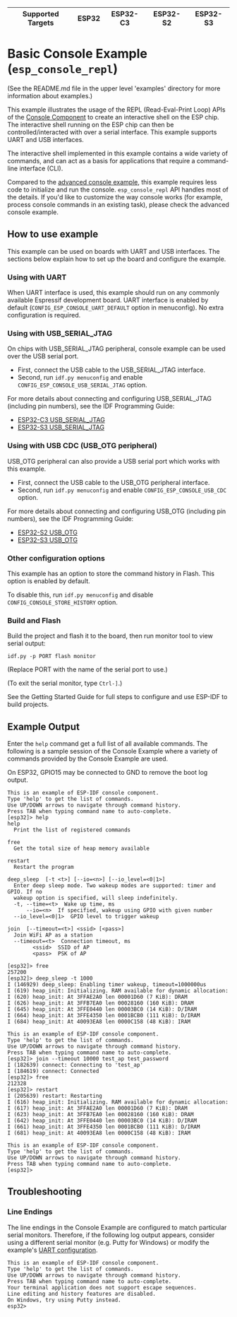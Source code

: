| Supported Targets | ESP32 | ESP32-C3 | ESP32-S2 | ESP32-S3 |
| ----------------- | ----- | -------- | -------- | -------- |

# Basic Console Example (`esp_console_repl`)

(See the README.md file in the upper level 'examples' directory for more information about examples.)

This example illustrates the usage of the REPL (Read-Eval-Print Loop) APIs of the [Console Component](https://docs.espressif.com/projects/esp-idf/en/latest/esp32/api-reference/system/console.html#console) to create an interactive shell on the ESP chip. The interactive shell running on the ESP chip can then be controlled/interacted with over a serial interface. This example supports UART and USB interfaces.

The interactive shell implemented in this example contains a wide variety of commands, and can act as a basis for applications that require a command-line interface (CLI).

Compared to the [advanced console example](../advanced), this example requires less code to initialize and run the console. `esp_console_repl` API handles most of the details. If you'd like to customize the way console works (for example, process console commands in an existing task), please check the advanced console example.

## How to use example

This example can be used on boards with UART and USB interfaces. The sections below explain how to set up the board and configure the example.

### Using with UART

When UART interface is used, this example should run on any commonly available Espressif development board. UART interface is enabled by default (`CONFIG_ESP_CONSOLE_UART_DEFAULT` option in menuconfig). No extra configuration is required.

### Using with USB_SERIAL_JTAG

On chips with USB_SERIAL_JTAG peripheral, console example can be used over the USB serial port.

* First, connect the USB cable to the USB_SERIAL_JTAG interface.
* Second, run `idf.py menuconfig` and enable `CONFIG_ESP_CONSOLE_USB_SERIAL_JTAG` option.

For more details about connecting and configuring USB_SERIAL_JTAG (including pin numbers), see the IDF Programming Guide:
* [ESP32-C3 USB_SERIAL_JTAG](https://docs.espressif.com/projects/esp-idf/en/stable/esp32c3/api-guides/usb-serial-jtag-console.html)
* [ESP32-S3 USB_SERIAL_JTAG](https://docs.espressif.com/projects/esp-idf/en/stable/esp32s3/api-guides/usb-serial-jtag-console.html)

### Using with USB CDC (USB_OTG peripheral)

USB_OTG peripheral can also provide a USB serial port which works with this example.

* First, connect the USB cable to the USB_OTG peripheral interface.
* Second, run `idf.py menuconfig` and enable `CONFIG_ESP_CONSOLE_USB_CDC` option.

For more details about connecting and configuring USB_OTG (including pin numbers), see the IDF Programming Guide:
* [ESP32-S2 USB_OTG](https://docs.espressif.com/projects/esp-idf/en/stable/esp32s2/api-guides/usb-otg-console.html)
* [ESP32-S3 USB_OTG](https://docs.espressif.com/projects/esp-idf/en/stable/esp32s3/api-guides/usb-otg-console.html)

### Other configuration options

This example has an option to store the command history in Flash. This option is enabled by default.

To disable this, run `idf.py menuconfig` and disable `CONFIG_CONSOLE_STORE_HISTORY` option.

### Build and Flash

Build the project and flash it to the board, then run monitor tool to view serial output:

```
idf.py -p PORT flash monitor
```

(Replace PORT with the name of the serial port to use.)

(To exit the serial monitor, type ``Ctrl-]``.)

See the Getting Started Guide for full steps to configure and use ESP-IDF to build projects.

## Example Output

Enter the `help` command get a full list of all available commands. The following is a sample session of the Console Example where a variety of commands provided by the Console Example are used.

On ESP32, GPIO15 may be connected to GND to remove the boot log output.

```
This is an example of ESP-IDF console component.
Type 'help' to get the list of commands.
Use UP/DOWN arrows to navigate through command history.
Press TAB when typing command name to auto-complete.
[esp32]> help
help
  Print the list of registered commands

free
  Get the total size of heap memory available

restart
  Restart the program

deep_sleep  [-t <t>] [--io=<n>] [--io_level=<0|1>]
  Enter deep sleep mode. Two wakeup modes are supported: timer and GPIO. If no
  wakeup option is specified, will sleep indefinitely.
  -t, --time=<t>  Wake up time, ms
      --io=<n>  If specified, wakeup using GPIO with given number
  --io_level=<0|1>  GPIO level to trigger wakeup

join  [--timeout=<t>] <ssid> [<pass>]
  Join WiFi AP as a station
  --timeout=<t>  Connection timeout, ms
        <ssid>  SSID of AP
        <pass>  PSK of AP

[esp32]> free
257200
[esp32]> deep_sleep -t 1000
I (146929) deep_sleep: Enabling timer wakeup, timeout=1000000us
I (619) heap_init: Initializing. RAM available for dynamic allocation:
I (620) heap_init: At 3FFAE2A0 len 00001D60 (7 KiB): DRAM
I (626) heap_init: At 3FFB7EA0 len 00028160 (160 KiB): DRAM
I (645) heap_init: At 3FFE0440 len 00003BC0 (14 KiB): D/IRAM
I (664) heap_init: At 3FFE4350 len 0001BCB0 (111 KiB): D/IRAM
I (684) heap_init: At 40093EA8 len 0000C158 (48 KiB): IRAM

This is an example of ESP-IDF console component.
Type 'help' to get the list of commands.
Use UP/DOWN arrows to navigate through command history.
Press TAB when typing command name to auto-complete.
[esp32]> join --timeout 10000 test_ap test_password
I (182639) connect: Connecting to 'test_ap'
I (184619) connect: Connected
[esp32]> free
212328
[esp32]> restart
I (205639) restart: Restarting
I (616) heap_init: Initializing. RAM available for dynamic allocation:
I (617) heap_init: At 3FFAE2A0 len 00001D60 (7 KiB): DRAM
I (623) heap_init: At 3FFB7EA0 len 00028160 (160 KiB): DRAM
I (642) heap_init: At 3FFE0440 len 00003BC0 (14 KiB): D/IRAM
I (661) heap_init: At 3FFE4350 len 0001BCB0 (111 KiB): D/IRAM
I (681) heap_init: At 40093EA8 len 0000C158 (48 KiB): IRAM

This is an example of ESP-IDF console component.
Type 'help' to get the list of commands.
Use UP/DOWN arrows to navigate through command history.
Press TAB when typing command name to auto-complete.
[esp32]>

```

## Troubleshooting

### Line Endings

The line endings in the Console Example are configured to match particular serial monitors. Therefore, if the following log output appears, consider using a different serial monitor (e.g. Putty for Windows) or modify the example's [UART configuration](#Configuring-UART-and-VFS).

```
This is an example of ESP-IDF console component.
Type 'help' to get the list of commands.
Use UP/DOWN arrows to navigate through command history.
Press TAB when typing command name to auto-complete.
Your terminal application does not support escape sequences.
Line editing and history features are disabled.
On Windows, try using Putty instead.
esp32>
```
